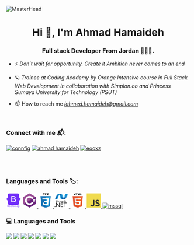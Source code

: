 ![MasterHead](https://i.pinimg.com/originals/59/87/1b/59871b625bd451a964de4337272953a3.gif)
<br>
<h1 align="center">Hi 👋, I'm Ahmad Hamaideh</h1>
<h3 align="center">Full stack Developer From Jordan 🧑🏻‍💻.</h3>

- ⚡ *Don’t wait for opportunity. Create it Ambition never comes to an end*

- 🪐 *Trainee at Coding Academy by Orange
Intensive course in Full Stack Web Development in collaboration with
Simplon.co and Princess Sumaya University for Technology (PSUT)*

- 📫 How to reach me *iahmed.hamaideh@gmail.com*
<br>
<h3 align="left">Connect with me 📬:</h3>
<p align="left">
<a href="https://twitter.com/connfig" target="blank"><img align="center" src="https://raw.githubusercontent.com/rahuldkjain/github-profile-readme-generator/master/src/images/icons/Social/twitter.svg" alt="connfig" height="30" width="40" /></a>
<a href="https://www.linkedin.com/in/ahmad-hamaideh-983252253" target="blank"><img align="center" src="https://raw.githubusercontent.com/rahuldkjain/github-profile-readme-generator/master/src/images/icons/Social/linked-in-alt.svg" alt="ahmad hamaideh" height="30" width="40" /></a>
<a href="https://instagram.com/eooxz" target="blank"><img align="center" src="https://raw.githubusercontent.com/rahuldkjain/github-profile-readme-generator/master/src/images/icons/Social/instagram.svg" alt="eooxz" height="30" width="40" /></a>
</p>
<br><br>
<h3 align="left">Languages and Tools 🏷️:</h3>
<p align="left"> <img src="https://raw.githubusercontent.com/devicons/devicon/master/icons/bootstrap/bootstrap-plain-wordmark.svg" alt="bootstrap" width="40" height="40"/> </a> <a href="https://www.w3schools.com/cs/" target="_blank" rel="noreferrer"> <img src="https://raw.githubusercontent.com/devicons/devicon/master/icons/csharp/csharp-original.svg" alt="csharp" width="40" height="40"/> </a> <a href="https://www.w3schools.com/css/" target="_blank" rel="noreferrer"> <img src="https://raw.githubusercontent.com/devicons/devicon/master/icons/css3/css3-original-wordmark.svg" alt="css3" width="40" height="40"/> </a> <a href="https://dotnet.microsoft.com/" target="_blank" rel="noreferrer"> <img src="https://raw.githubusercontent.com/devicons/devicon/master/icons/dot-net/dot-net-original-wordmark.svg" alt="dotnet" width="40" height="40"/> </a> <a href="https://www.w3.org/html/" target="_blank" rel="noreferrer"> <img src="https://raw.githubusercontent.com/devicons/devicon/master/icons/html5/html5-original-wordmark.svg" alt="html5" width="40" height="40"/> </a> <a href="https://developer.mozilla.org/en-US/docs/Web/JavaScript" target="_blank" rel="noreferrer"> <img src="https://raw.githubusercontent.com/devicons/devicon/master/icons/javascript/javascript-original.svg" alt="javascript" width="40" height="40"/> </a> <a href="https://www.microsoft.com/en-us/sql-server" target="_blank" rel="noreferrer"> <img src="https://www.svgrepo.com/show/303229/microsoft-sql-server-logo.svg" alt="mssql" width="40" height="40"/> </a> </p>



<div>
  <h3> 💻 Languages and Tools </h3>
  <p>
   <img src="https://media.giphy.com/media/XAxylRMCdpbEWUAvr8/source.gif" width="60">
   <img src="https://media.giphy.com/media/fsEaZldNC8A1PJ3mwp/source.gif" width="60">
   <img src="https://media3.giphy.com/media/ln7z2eWriiQAllfVcn/200w.webp" width="50">
   <img src="https://media.giphy.com/media/Ri2TUcKlaOcaDBxFpY/source.gif" width="60">
   <img src="https://i.giphy.com/media/IdyAQJVN2kVPNUrojM/200.webp" width="50">
   <img src="https://media.giphy.com/media/kH1DBkPNyZPOk0BxrM/giphy.gif" width="100">
   <img src="https://media.giphy .com/media/KzJkzjggfGN5Py6nkT/source.gif" width="60"
     img src="https://media0.giphy.com/media/W71QxkQgCDM1WJYdFz/giphy.gif?cid=6c09b952loa74zurglmi08seiem2vveogz0lalwpxmsjt9xe&ep=v1_internal_gif_by_id&rid=giphy.gif&ct=s" width="60">

</div> 



